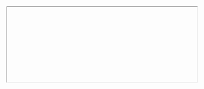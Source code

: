 <iframe data-src="https://liaojunjun.github.io/nice/root/javascript/element_in_viewport_demo.html" width="100%" height="200"></iframe>